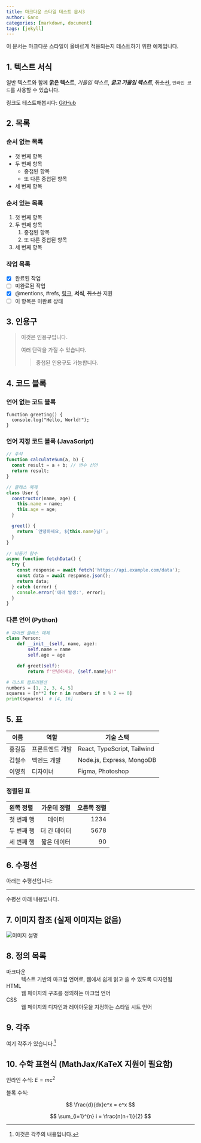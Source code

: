 ```yaml
---
title: 마크다운 스타일 테스트 문서3
author: Gano
categories: [markdown, document]
tags: [jekyll]
---
```


이 문서는 마크다운 스타일이 올바르게 적용되는지 테스트하기 위한 예제입니다.

## 1. 텍스트 서식

일반 텍스트와 함께 **굵은 텍스트**, _기울임 텍스트_, **_굵고 기울임 텍스트_**, ~~취소선~~, `인라인 코드`를 사용할 수 있습니다.

링크도 테스트해봅시다: [GitHub](https://github.com)

## 2. 목록

### 순서 없는 목록

- 첫 번째 항목
- 두 번째 항목
  - 중첩된 항목
  - 또 다른 중첩된 항목
- 세 번째 항목

### 순서 있는 목록

1. 첫 번째 항목
2. 두 번째 항목
   1. 중첩된 항목
   2. 또 다른 중첩된 항목
3. 세 번째 항목

### 작업 목록

- [x] 완료된 작업
- [ ] 미완료된 작업
- [x] @mentions, #refs, [링크](https://naver.com), **서식**, ~~취소선~~ 지원
- [ ] 이 항목은 미완료 상태

## 3. 인용구

> 이것은 인용구입니다.
>
> 여러 단락을 가질 수 있습니다.
>
> > 중첩된 인용구도 가능합니다.

## 4. 코드 블록

### 언어 없는 코드 블록

```
function greeting() {
  console.log("Hello, World!");
}
```

### 언어 지정 코드 블록 (JavaScript)

```javascript
// 주석
function calculateSum(a, b) {
  const result = a + b; // 변수 선언
  return result;
}

// 클래스 예제
class User {
  constructor(name, age) {
    this.name = name;
    this.age = age;
  }

  greet() {
    return `안녕하세요, ${this.name}님!`;
  }
}

// 비동기 함수
async function fetchData() {
  try {
    const response = await fetch('https://api.example.com/data');
    const data = await response.json();
    return data;
  } catch (error) {
    console.error('에러 발생:', error);
  }
}
```

### 다른 언어 (Python)

```python
# 파이썬 클래스 예제
class Person:
    def __init__(self, name, age):
        self.name = name
        self.age = age

    def greet(self):
        return f"안녕하세요, {self.name}님!"

# 리스트 컴프리헨션
numbers = [1, 2, 3, 4, 5]
squares = [n**2 for n in numbers if n % 2 == 0]
print(squares)  # [4, 16]
```

## 5. 표

| 이름   | 역할            | 기술 스택                   |
| ------ | --------------- | --------------------------- |
| 홍길동 | 프론트엔드 개발 | React, TypeScript, Tailwind |
| 김철수 | 백엔드 개발     | Node.js, Express, MongoDB   |
| 이영희 | 디자이너        | Figma, Photoshop            |

### 정렬된 표

| 왼쪽 정렬  | 가운데 정렬  | 오른쪽 정렬 |
| :--------- | :----------: | ----------: |
| 첫 번째 행 |    데이터    |        1234 |
| 두 번째 행 | 더 긴 데이터 |        5678 |
| 세 번째 행 | 짧은 데이터  |          90 |

## 6. 수평선

아래는 수평선입니다:

---

수평선 아래 내용입니다.

## 7. 이미지 참조 (실제 이미지는 없음)

![이미지 설명](https://example.com/image.jpg)

## 8. 정의 목록

<dl>
  <dt>마크다운</dt>
  <dd>텍스트 기반의 마크업 언어로, 웹에서 쉽게 읽고 쓸 수 있도록 디자인됨</dd>
  
  <dt>HTML</dt>
  <dd>웹 페이지의 구조를 정의하는 마크업 언어</dd>
  
  <dt>CSS</dt>
  <dd>웹 페이지의 디자인과 레이아웃을 지정하는 스타일 시트 언어</dd>
</dl>

## 9. 각주

여기 각주가 있습니다.[^1]

[^1]: 이것은 각주의 내용입니다.

## 10. 수학 표현식 (MathJax/KaTeX 지원이 필요함)

인라인 수식: $E = mc^2$

블록 수식:

$$
\frac{d}{dx}e^x = e^x
$$

$$
\sum_{i=1}^{n} i = \frac{n(n+1)}{2}
$$
